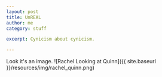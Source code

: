 ```yaml
---
layout: post
title: UnREAL
author: me
category: stuff

excerpt: Cynicism about cynicism.

---
```


Look it's an image.
![Rachel Looking at Quinn]({{ site.baseurl }}/resources/img/rachel_quinn.png)
